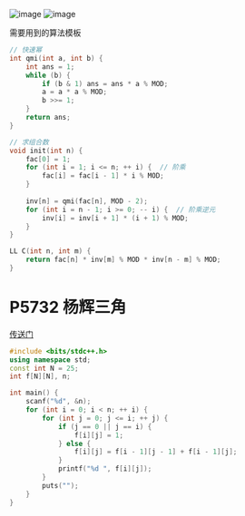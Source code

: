 ![image](https://github.com/user-attachments/assets/f14b3299-a678-4ea1-9004-e13a327868c8)
![image](https://github.com/user-attachments/assets/9afba2b5-0722-492f-ae35-ee8c3024db80)

需要用到的算法模板

```C++
// 快速幂
int qmi(int a, int b) {
    int ans = 1;
    while (b) {
        if (b & 1) ans = ans * a % MOD;
        a = a * a % MOD;
        b >>= 1;
    }
    return ans;
}
```

```C++
// 求组合数
void init(int n) {
    fac[0] = 1;
    for (int i = 1; i <= n; ++ i) {  // 阶乘
        fac[i] = fac[i - 1] * i % MOD;
    }
    
    inv[n] = qmi(fac[n], MOD - 2);
    for (int i = n - 1; i >= 0; -- i) {  // 阶乘逆元
        inv[i] = inv[i + 1] * (i + 1) % MOD;
    }
}

LL C(int n, int m) {
    return fac[n] * inv[m] % MOD * inv[n - m] % MOD;
}
```



# P5732 杨辉三角
[传送门](https://www.luogu.com.cn/problem/P5732)
```C++
#include <bits/stdc++.h>
using namespace std;
const int N = 25;
int f[N][N], n;

int main() {
    scanf("%d", &n);
    for (int i = 0; i < n; ++ i) {
        for (int j = 0; j <= i; ++ j) {
            if (j == 0 || j == i) {
                f[i][j] = 1;
            } else {
                f[i][j] = f[i - 1][j - 1] + f[i - 1][j];
            }
            printf("%d ", f[i][j]);
        }
        puts("");
    }
}
```
